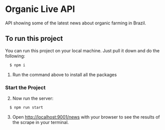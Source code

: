 # Organic Live API
API showing some of the latest news about organic farming in Brazil.

## To run this project

You can run this project on your local machine. Just pull it down and do the following:

```bash
  $ npm i
```

1. Run the command above to install all the packages

### Start the Project

2. Now run the server:

```bash
  $ npm run start
```

3. Open [http://localhost:9001/news](http://localhost:9001/news) with your browser to see the results of the scrape in your terminal.
